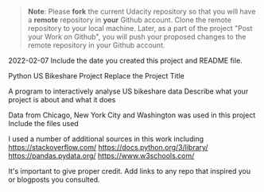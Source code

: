 >**Note**: Please **fork** the current Udacity repository so that you will have a **remote** repository in **your** Github account. Clone the remote repository to your local machine. Later, as a part of the project "Post your Work on Github", you will push your proposed changes to the remote repository in your Github account.

2022-02-07
Include the date you created this project and README file.

Python US Bikeshare Project
Replace the Project Title

A program to interactively analyse US bikeshare data
Describe what your project is about and what it does

Data from Chicago, New York City and Washington was used in this project
Include the files used

I used a number of additional sources in this work including
https://stackoverflow.com/
https://docs.python.org/3/library/
https://pandas.pydata.org/
https://www.w3schools.com/

It's important to give proper credit. Add links to any repo that inspired you or blogposts you consulted.
